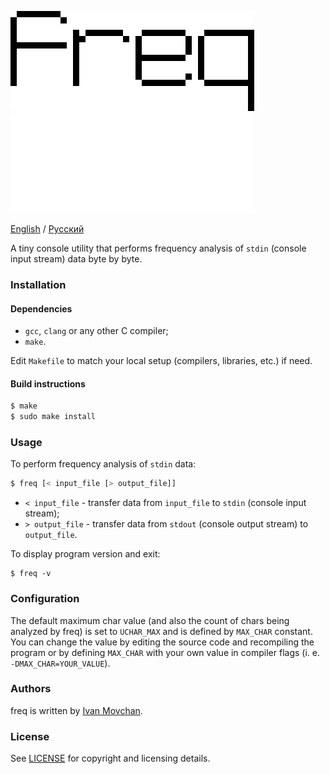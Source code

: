 ![freq](logo.png#gh-light-mode-only)
![freq](logo-dark.png#gh-dark-mode-only)

[English](README.md) / [Русский](README-RU.md)

A tiny console utility that performs frequency analysis of `stdin` (console input stream) data byte by byte.

### Installation

#### Dependencies

* `gcc`, `clang` or any other C compiler;
* `make`.

Edit `Makefile` to match your local setup (compilers, libraries, etc.) if need.

#### Build instructions

```bash
$ make
$ sudo make install
```

### Usage

To perform frequency analysis of `stdin` data:

```bash
$ freq [< input_file [> output_file]]
```

* `< input_file` - transfer data from `input_file` to `stdin` (console input stream);
* `> output_file` - transfer data from `stdout` (console output stream) to `output_file`.

To display program version and exit:

```
$ freq -v
```

### Configuration

The default maximum char value (and also the count of chars being analyzed by freq) is set to `UCHAR_MAX` and is defined by `MAX_CHAR` constant. You can change the value by editing the source code and recompiling the program or by defining `MAX_CHAR` with your own value in compiler flags (i. e. `-DMAX_CHAR=YOUR_VALUE`).

### Authors

freq is written by [Ivan Movchan](https://github.com/ivan-movchan).

### License

See [LICENSE](LICENSE) for copyright and licensing details.
